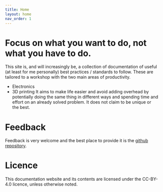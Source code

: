 ```yaml
---
title: Home
layout: home
nav_order: 1
---
```


# Focus on what you want to do, not what you have to do.

This site is, and will increasingly be, a collection of documentation of useful (at least for me personally) best practices / standards to follow.
These are tailored to a workshop with the two main areas of productivity. 
- Electronics 
- 3D printing 
It aims to make life easier and avoid adding overhead by potentially doing the same thing in different ways and spending time and effort on an already solved problem. 
It does not claim to be unique or the best. 

# Feedback

Feedback is very welcome and the best place to provide it is the [github repository](https://github.com/42CrMo4/gll.wf). 

# Licence

This documentation website and its contents are licensed under the CC-BY-4.0 licence, unless otherwise noted.